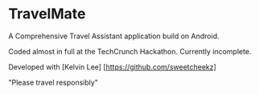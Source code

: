 TravelMate
==========

A Comprehensive Travel Assistant application build on Android.

Coded almost in full at the TechCrunch Hackathon. Currently incomplete.

Developed with [Kelvin Lee] [https://github.com/sweetcheekz]

"Please travel responsibly"